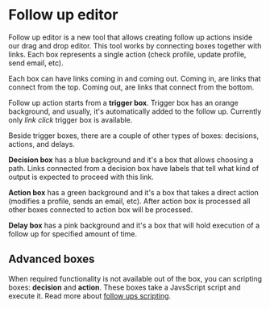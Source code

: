 # Follow up editor

Follow up editor is a new tool that allows creating follow up actions inside our
drag and drop editor.  This tool works by connecting boxes together with links.
Each box represents a single action (check profile, update profile, send email,
etc).

Each box can have links coming in and coming out. Coming in, are links that
connect from the top. Coming out, are links that connect from the bottom.

Follow up action starts from a **trigger box**. Trigger box has an orange background,
and usually, it's automatically added to the follow up. Currently only *link
click* trigger box is available.

Beside trigger boxes, there are a couple of other types of boxes: decisions,
actions, and delays.

**Decision box** has a blue background and it's a box that allows choosing a path.
Links connected from a decision box have labels that tell what kind of output is
expected to proceed with this link.

**Action box** has a green background and it's a box that takes a direct action
(modifies a profile, sends an email, etc). After action box is processed all
other boxes connected to action box will be processed.

**Delay box** has a pink background and it's a box that will hold execution of
a follow up for specified amount of time.

## Advanced boxes

When required functionality is not available out of the box, you can scripting
boxes: **decision** and **action**. These boxes take a JavsScript script and
execute it. Read more about [follow ups scripting](./followups-scripting.md).
